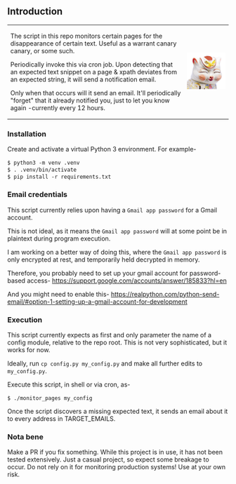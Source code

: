 ## Introduction

<style>
.site-main table.no-border td {
    border: none;
}
</style>

<table width="100%" class="no-border">
<tr>
<td>
<p>The script in this repo monitors certain pages for the disappearance of certain text. Useful as a warrant canary canary, or some such.</P>
<p>Periodically invoke this via cron job. Upon detecting that an expected text snippet on a page & xpath deviates from an expected string, it will send a notification email.</p>
<p>Only when that occurs will it send an email. It'll periodically "forget" that it already notified you, just to let you know again -currently every 12 hours.</p>
</td>
<td>
<img width="300" src="https://raw.githubusercontent.com/kevin-prichard/canarycat/master/canary-cat.png" />
</td>
</tr>
</table>

### Installation
Create and activate a virtual Python 3 environment. For example-
```shell script
$ python3 -m venv .venv
$ . .venv/bin/activate
$ pip install -r requirements.txt
```


### Email credentials
This script currently relies upon having a `Gmail app password` for a Gmail account.

This is not ideal, as it means the `Gmail app password` will at some point be in plaintext during program execution.

I am working on a better way of doing this, where the `Gmail app password` is only encrypted at rest, and temporarily held decrypted in memory. 

Therefore, you probably need to set up your gmail account for password-based access-
    https://support.google.com/accounts/answer/185833?hl=en

And you might need to enable this-
    https://realpython.com/python-send-email/#option-1-setting-up-a-gmail-account-for-development


### Execution
This script currently expects as first and only parameter the name of a config module, relative to the repo root. This is not very sophisticated,  but it works for now.

Ideally, run `cp config.py my_config.py` and make all further edits to `my_config.py`.

Execute this script, in shell or via cron, as-
```shell script
$ ./monitor_pages my_config
```

Once the script discovers a missing expected text, it sends an email about it to every address in TARGET_EMAILS.

### Nota bene
Make a PR if you fix something. While this project is in use, it has not been tested extensively. Just a casual project, so expect some breakage to occur. Do not rely on it for monitoring production systems! Use at your own risk.
